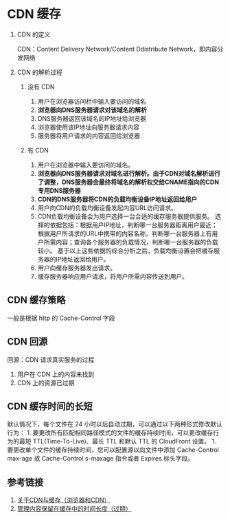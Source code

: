 # CDN 缓存

1. CDN 的定义

    CDN：Content Delivery Network/Content Ddistribute Network，即内容分发网络
    
1. CDN 的解析过程

    1. 没有 CDN  

        1. 用户在浏览器访问栏中输入要访问的域名
        2. **浏览器向DNS服务器请求对该域名的解析**
        3. DNS服务器返回该域名的IP地址给浏览器
        4. 浏览器使用该IP地址向服务器请求内容
        5. 服务器将用户请求的内容返回给浏览器
        
    1. 有 CDN
    
        1. 用户在浏览器中输入要访问的域名。
        2. **浏览器向DNS服务器请求对域名进行解析。由于CDN对域名解析进行了调整，DNS服务器会最终将域名的解析权交给CNAME指向的CDN专用DNS服务器**
        3. **CDN的DNS服务器将CDN的负载均衡设备IP地址返回给用户**
        4. 用户向CDN的负载均衡设备发起内容URL访问请求。
        5. CDN负载均衡设备会为用户选择一台合适的缓存服务器提供服务。
        选择的依据包括：根据用户IP地址，判断哪一台服务器距离用户最近；根据用户所请求的URL中携带的内容名称，判断哪一台服务器上有用户所需内容；查询各个服务器的负载情况，判断哪一台服务器的负载较小。
        基于以上这些依据的综合分析之后，负载均衡设置会把缓存服务器的IP地址返回给用户。
        6. 用户向缓存服务器发出请求。
        7. 缓存服务器响应用户请求，将用户所需内容传送到用户。
        
## CDN 缓存策略

一般是根据 http 的 Cache-Control 字段

## CDN 回源

回源：CDN 请求真实服务的过程

1. 用户在 CDN 上的内容未找到
1. CDN 上的资源已过期

## CDN 缓存时间的长短

默认情况下，每个文件在 24 小时以后自动过期，可以通过以下两种形式修改默认行为：
    1. 要更改所有匹配相同路径模式的文件的缓存持续时间，可以更改缓存行为的最短 TTL(Time-To-Live)、最长 TTL 和默认 TTL 的 CloudFront 设置。
    1. 要更改单个文件的缓存持续时间，您可以配置源以向文件中添加 Cache-Control max-age 或 Cache-Control s-maxage 指令或者 Expires 标头字段。

## 参考链接
1. [关于CDN与缓存（浏览器和CDN）](https://www.cnblogs.com/blogbyhuer/p/9335257.html)
1. [管理内容保留在缓存中的时间长度（过期）](https://docs.aws.amazon.com/zh_cn/AmazonCloudFront/latest/DeveloperGuide/Expiration.html)
